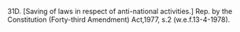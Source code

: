 31D. [Saving of laws in respect of anti-national activities.] Rep. by the Constitution (Forty-third Amendment) Act,1977, s.2 (w.e.f.13-4-1978).